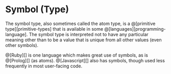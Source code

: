 # Symbol (Type)

The symbol type, also sometimes called the atom type, is a @[primitive type][primitive-types]
that is available in some @[languages][programming-language]. The symbol type is interpreted
not to have any particular meaning other than to be a value that is unique from all other
values (even other symbols).

@[Ruby][] is one language which makes great use of symbols, as is @[Prolog][] (as atoms).
@[Javascript][] also has symbols, though used less frequently in most user-facing code.

